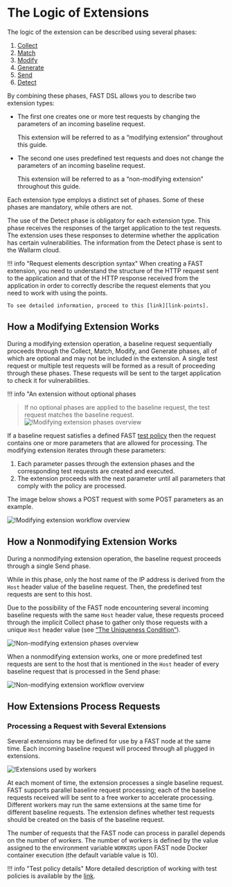 [img-phases-mod-overview]:              ../../images/fast/dsl/common/mod-phases.png
[img-phases-non-mod-overview]:          ../../images/fast/dsl/common/non-mod-phases.png
[img-mod-workflow]:                     ../../images/fast/dsl/common/mod-workflow.png
[img-non-mod-workflow]:                 ../../images/fast/dsl/common/non-mod-workflow.png
[img-workers]:                          ../../images/fast/dsl/en/workers.png

[img-incomplete-policy]:                ../../images/fast/dsl/common/incomplete-policy.png
[img-incomplete-policy-remediation-1]:  ../../images/fast/dsl/common/incomplete-policy-remediation-1.png
[img-incomplete-policy-remediation-2]:  ../../images/fast/dsl/common/incomplete-policy-remediation-2.png
[img-wrong-baseline]:                   ../../images/fast/dsl/common/wrong-baseline.png   

[link-policy]:              ../TERMS-GLOSSARY.md#test-policy
[doc-policy-in-detail]:     ../operations/test-policy/overview.md

[link-phase-collect]:       phase-collect.md
[link-phase-match]:         phase-match.md
[link-phase-modify]:        phase-modify.md
[link-phase-generate]:      phase-generate.md
[link-phase-send]:          phase-send.md
[link-phase-detect]:        detect/phase-detect.md

[doc-collect-uniq]:         phase-collect.md#the-uniqueness-condition
[doc-point-uri]:            points/parsers/http.md#uri-filter

[link-points]:              points/intro.md


# The Logic of Extensions

The logic of the extension can be described using several phases:
1.  [Collect][link-phase-collect]
2.  [Match][link-phase-match]
3.  [Modify][link-phase-modify]
4.  [Generate][link-phase-generate]
5.  [Send][link-phase-send]
6.  [Detect][link-phase-detect]

By combining these phases, FAST DSL allows you to describe two extension types:
*   The first one creates one or more test requests by changing the parameters of an incoming baseline request.

    This extension will be referred to as a “modifying extension” throughout this guide.

*   The second one uses predefined test requests and does not change the parameters of an incoming baseline request.

    This extension will be referred to as a “non-modifying extension” throughout this guide.

Each extension type employs a distinct set of phases. Some of these phases are mandatory, while others are not. 

The use of the Detect phase is obligatory for each extension type. This phase receives the responses of the target application to the test requests. The extension uses these responses to determine whether the application has certain vulnerabilities. The information from the Detect phase is sent to the Wallarm cloud.

!!! info "Request elements description syntax"
    When creating a FAST extension, you need to understand the structure of the HTTP request sent to the application and that of the HTTP response received from the application in order to correctly describe the request elements that you need to work with using the points.
    
    To see detailed information, proceed to this [link][link-points].
 
##  How a Modifying Extension Works

During a modifying extension operation, a baseline request sequentially proceeds through the Collect, Match, Modify, and Generate phases, all of which are optional and may not be included in the extension. A single test request or multiple test requests will be formed as a result of proceeding through these phases. These requests will be sent to the target application to check it for vulnerabilities.

<!-- -->
!!! info "An extension without optional phases
>   
>   If no optional phases are applied to the baseline request, the test request matches the baseline request. 
 ![!Modifying extension phases overview][img-phases-mod-overview]

If a baseline request satisfies a defined FAST [test policy][doc-policy-in-detail] then the request contains one or more parameters that are allowed for processing. The modifying extension iterates through these parameters:
 1. Each parameter passes through the extension phases and the corresponding test requests are created and executed.
 2. The extension proceeds with the next parameter until all parameters that comply with the policy are processed.  

The image below shows a POST request with some POST parameters as an example.

![!Modifying extension workflow overview][img-mod-workflow]


##  How a Nonmodifying Extension Works

During a nonmodifying extension operation, the baseline request proceeds through a single Send phase.

While in this phase, only the host name of the IP address is derived from the `Host` header value of the baseline request. Then, the predefined test requests are sent to this host. 

Due to the possibility of the FAST node encountering several incoming baseline requests with the same `Host` header value, these requests proceed through the implicit Collect phase to gather only those requests with a unique `Host` header value (see [“The Uniqueness Condition”][doc-collect-uniq]).

![!Non-modifying extension phases overview][img-phases-non-mod-overview]

When a nonmodifying extension works, one or more predefined test requests are sent to the host that is mentioned in the `Host` header of every baseline request that is processed in the Send phase:

![!Non-modifying extension workflow overview][img-non-mod-workflow]


##  How Extensions Process Requests

### Processing a Request with Several Extensions

Several extensions may be defined for use by a FAST node at the same time.
Each incoming baseline request will proceed through all plugged in extensions.

![!Extensions used by workers][img-workers]

At each moment of time, the extension processes a single baseline request. FAST supports parallel baseline request processing; each of the baseline requests received will be sent to a free worker to accelerate processing. Different workers may run the same extensions at the same time for different baseline requests. The extension defines whether test requests should be created on the basis of the baseline request.

The number of requests that the FAST node can process in parallel depends on the number of workers. The number of workers is defined by the value assigned to the environment variable `WORKERS` upon FAST node Docker container execution (the default variable value is 10).

!!! info "Test policy details"
    More detailed description of working with test policies is available by the [link][doc-policy-in-detail].
